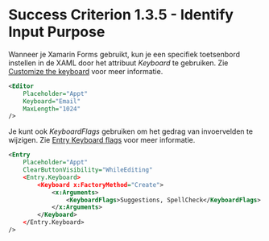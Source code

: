 # Success Criterion 1.3.5 - Identify Input Purpose

Wanneer je Xamarin Forms gebruikt, kun je een specifiek toetsenbord instellen in de XAML door het attribuut *Keyboard* te gebruiken. Zie [Customize the keyboard](https://docs.microsoft.com/en-us/xamarin/xamarin-forms/user-interface/text/entry#customize-the-keyboard) voor meer informatie.

```xml
<Editor 
    Placeholder="Appt"
    Keyboard="Email"
    MaxLength="1024"
/>
```

Je kunt ook *KeyboardFlags* gebruiken om het gedrag van invoervelden te wijzigen. Zie [Entry Keyboard flags](https://docs.microsoft.com/en-us/dotnet/api/xamarin.forms.keyboardflags#Xamarin_Forms_KeyboardFlags_None) voor meer informatie.

```xml
<Entry 
    Placeholder="Appt"
    ClearButtonVisibility="WhileEditing"
    <Entry.Keyboard>
        <Keyboard x:FactoryMethod="Create">
            <x:Arguments>
                <KeyboardFlags>Suggestions, SpellCheck</KeyboardFlags>
            </x:Arguments>
        </Keyboard>
    </Entry.Keyboard>
/>
```
